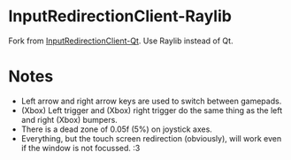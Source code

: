 # InputRedirectionClient-Raylib
Fork from [InputRedirectionClient-Qt](https://github.com/TuxSH/InputRedirectionClient-Qt). Use Raylib instead of Qt.

# Notes
- Left arrow and right arrow keys are used to switch between gamepads.
- (Xbox) Left trigger and (Xbox) right trigger do the same thing as the left and right (Xbox) bumpers.
- There is a dead zone of 0.05f (5%) on joystick axes.
- Everything, but the touch screen redirection (obviously), will work even if the window is not focussed. :3